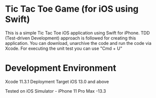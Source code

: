 # Tic Tac Toe Game (for iOS using Swift)

This is a simple Tic Tac Toe iOS application using Swift for iPhone. TDD (Test-driven Development) approach is followed for creating this application.
You can download, unarchive the code and run the code via Xcode.
For executing the unit test you can use "Cmd + U"

# Development Environment
Xcode 11.3.1
Deployment Target iOS 13.0 and above

Tested on iOS Simulator - iPhone 11 Pro Max -13.3

